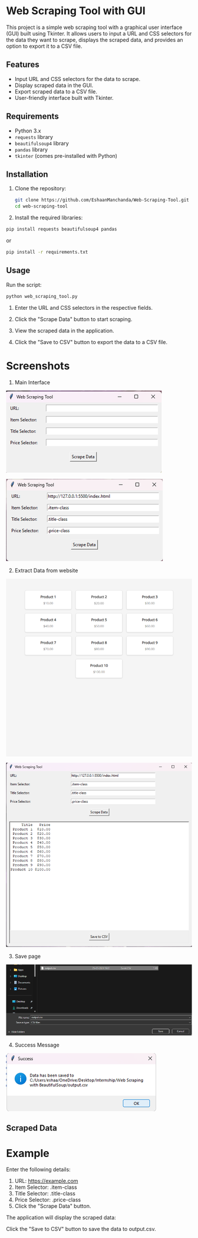 # Web Scraping Tool with GUI

This project is a simple web scraping tool with a graphical user interface (GUI) built using Tkinter. It allows users to input a URL and CSS selectors for the data they want to scrape, displays the scraped data, and provides an option to export it to a CSV file.

## Features

- Input URL and CSS selectors for the data to scrape.
- Display scraped data in the GUI.
- Export scraped data to a CSV file.
- User-friendly interface built with Tkinter.

## Requirements

- Python 3.x
- `requests` library
- `beautifulsoup4` library
- `pandas` library
- `tkinter` (comes pre-installed with Python)

## Installation

1. Clone the repository:
   ```bash
   git clone https://github.com/EshaanManchanda/Web-Scraping-Tool.git
   cd web-scraping-tool

2. Install the required libraries:

```bash
pip install requests beautifulsoup4 pandas 

```
or

```bash
pip install -r requirements.txt
```
## Usage

Run the script:

```bash
python web_scraping_tool.py
```

1. Enter the URL and CSS selectors in the respective fields.

2. Click the "Scrape Data" button to start scraping.

3. View the scraped data in the application.

4. Click the "Save to CSV" button to export the data to a CSV file.

# Screenshots
1. Main Interface

![Home Page](screenshot/home.png)

![Home Page detail filled](screenshot/home-fill.png)

2. Extract Data from website

![Website with product list](screenshot/product-list.png)

![Fetch data from website](screenshot/extract-data.png)

3. Save page

![Save as CSV file](screenshot/save-screen.png)

4. Success Message

![Success Message](screenshot/success.png)


## Scraped Data

# Example
Enter the following details:

1. URL: https://example.com
2. Item Selector: .item-class
3. Title Selector: .title-class
4. Price Selector: .price-class
5. Click the "Scrape Data" button.


The application will display the scraped data:


Click the "Save to CSV" button to save the data to output.csv.

